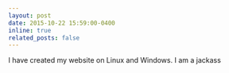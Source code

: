 ```yaml
---
layout: post
date: 2015-10-22 15:59:00-0400
inline: true
related_posts: false
---
```


I have created my website on Linux and Windows. I am a jackass
